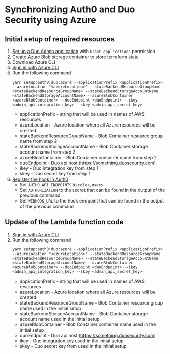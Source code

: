 # Synchronizing Auth0 and Duo Security using Azure

## Initial setup of required resources
1. [Set up a Duo Admin application](https://duo.com/docs/adminapi#first-steps) with `Grant applications` permission
2. Create Azure Blob storage container to store terraform state
3. Download Azure CLI
4. [Sign in with Azure CLI](https://docs.microsoft.com/en-us/cli/azure/authenticate-azure-cli?view=azure-cli-latest)
5. Run the following command
    ```
    yarn setup:auth0:duo:azure --applicationPrefix <applicationPrefix> --azureLocation "<azureLocation>" --stateBackendResourceGroupName <stateBackendResourceGroupName> --stateBackendStorageAccountName <stateBackendStorageAccountName> --azureBlobContainer <azureBlobContainer> --duoEndpoint <duoEndpoint> --ikey  <admin_api_integration_key> --skey <admin_api_secret_key>
    ```
    * applicationPrefix - string that will be used in names of AWS resources
    * azureLocation - Azure location where all Azure resources will be created
    * stateBackendResourceGroupName - Blob Container resource group name from step 2
    * stateBackendStorageAccountName - Blob Container storage account name from step 2
    * azureBlobContainer - Blob Container container name from step 2
    * duoEndpoint - Duo api host (https://something.duosecurity.com)
    * ikey - Duo integration key from step 1
    * skey - Duo secret key from step 1
6. [Register the hook in Auth0](https://auth0.com/docs/extensions/management-api-webhooks)
    * Set `AUTH0_API_ENDPOINTS` to `roles,users`
    * Set `AUTHORIZATION` to the secret that can be found in the output of the previous command
    * Set `WEBHOOK_URL` to the hook endpoint that can be found in the output of the previous command

## Update of the Lambda function code
1. [Sign in with Azure CLI](https://docs.microsoft.com/en-us/cli/azure/authenticate-azure-cli?view=azure-cli-latest)
2. Run the following command
    ```
    yarn setup:auth0:duo:azure --applicationPrefix <applicationPrefix> --azureLocation "<azureLocation>" --stateBackendResourceGroupName <stateBackendResourceGroupName> --stateBackendStorageAccountName <stateBackendStorageAccountName> --azureBlobContainer <azureBlobContainer> --duoEndpoint <duoEndpoint> --ikey  <admin_api_integration_key> --skey <admin_api_secret_key>
    ```
    * applicationPrefix - string that will be used in names of AWS resources
    * azureLocation - Azure location where all Azure resources will be created
    * stateBackendResourceGroupName - Blob Container resource group name used in the initial setup
    * stateBackendStorageAccountName - Blob Container storage account name used in the initial setup
    * azureBlobContainer - Blob Container container name used in the initial setup
    * duoEndpoint - Duo api host (https://something.duosecurity.com)
    * ikey - Duo integration key used in the initial setup
    * skey - Duo secret key from used in the initial setup
